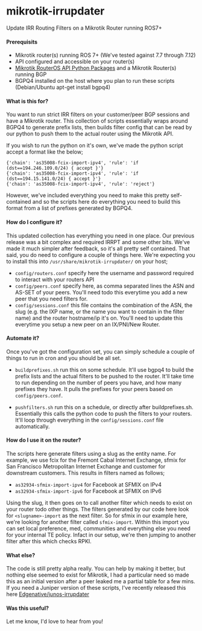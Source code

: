 
# mikrotik-irrupdater

Update IRR Routing Filters on a Mikrotik Router running ROS7+

#### Prerequisits

- Mikrotik router(s) running ROS 7+ (We've tested against 7.7 through 7.12)
- API configured and accessible on your router(s)
- [Mikrotik RouterOS API Python Packages](https://pypi.org/project/RouterOS-api/) and a Mikrotik Router(s) running BGP
- BGPQ4 installed on the host where you plan to run these scripts (Debian/Ubuntu apt-get install bgpq4)

#### What is this for?

You want to run strict IRR filters on your customer/peer BGP sessions and have a Mikrotik router.  This collection of scripts essentially wraps around BGPQ4 to generate prefix lists, then builds filter config that can be read by our python to push them to the actual router using the Mikrotik API.

If you wish to run the python on it's own, we've made the python script accept a format like the below;

```
{'chain': 'as35008-fcix-import-ipv4', 'rule': 'if (dst==194.246.109.0/24) { accept }'}
{'chain': 'as35008-fcix-import-ipv4', 'rule': 'if (dst==194.15.141.0/24) { accept }'}
{'chain': 'as35008-fcix-import-ipv4', 'rule': 'reject'}
````

However, we've included everything you need to make this pretty self-contained and so the scripts here do everything you need to build this format from a list of prefixes generated by BGPQ4.

#### How do I configure it?

This updated collection has everything you need in one place.  Our previous release was a bit complex and required IRRPT and some other bits.  We've made it much simpler after feedback, so it's all pretty self contained.  That said, you do need to configure a couple of things here.  We're expecting you to install this into ```/usr/share/mikrotik-irrupdater/``` on your host;

- ```config/routers.conf``` specify here the username and password required to interact with your routers API
- ```config/peers.conf``` specify here, as comma separated lines the ASN and AS-SET of your peers.  You'll need todo this everytime you add a new peer that you need filters for.
- ```config/sessions.conf``` this file contains the combination of the ASN, the slug (e.g. the IXP name, or the name you want to contain in the filter name) and the router hostname/ip it's on.  You'll need to update this everytime you setup a new peer on an IX/PNI/New Router.


#### Automate it?

Once you've got the configuration set, you can simply schedule a couple of things to run in cron and you should be all set.

- ```buildprefixes.sh``` run this on some schedule.  It'll use bgpq4 to build the prefix lists and the actual filters to be pushed to the router.  It'll take time to run depending on the number of peers you have, and how many prefixes they have.  It pulls the prefixes for your peers based on ```config/peers.conf```.

- ```pushfilters.sh``` run this on a schedule, or directly after buildprefixes.sh.  Essentially this calls the python code to push the filters to your routers.  It'll loop through everything in the ```config/sessions.conf``` file automatically.

#### How do I use it on the router?

The scripts here generate filters using a slug as the entity name.  For example, we use fcix for the Fremont Cabal Internet Exchange, sfmix for San Francisco Metropolitan Internet Exchange and customer for downstream customers.  This results in filters named as follows;

- ```as32934-sfmix-import-ipv4``` for Facebook at SFMIX on IPv4
- ```as32934-sfmix-import-ipv6``` for Facebook at SFMIX on IPv6

Using the slug, it then goes on to call another filter which needs to exist on your router todo other things.  The filters generated by our code here look for ```<slugname>-import``` as the next filter.  So for sfmix in our example here, we're looking for another filter called ```sfmix-import```.  Within this import you can set local preference, med, communities and everything else you need for your internal TE policy.  Infact in our setup, we're then jumping to another filter after this which checks RPKI.


#### What else?

The code is still pretty alpha really.  You can help by making it better, but nothing else seemed to exist for Mikrotik, I had a particular need so made this as an initial version after a peer leaked me a partial table for a few mins. If you need a Juniper version of these scripts, I've recently released this here [Edgenative/junos-irrupdater](https://github.com/edgenative/junos-irrupdater)

#### Was this useful?

Let me know, I'd love to hear from you!



